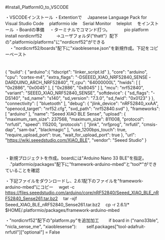 #Install_PlatformIO_to_VSCODE

・VSCODEインストール
・Extentionで
　Japanese Language Pack for Visual Studio Code
　platformio ide
　Serial Monitor
　teleplot
　をインストール
・Boardの準備
　・ターミナルでコマンド打つ。
　　　pio platform install nordicnrf52
　　　->ユーザフォルダ("thatt"）配下の".platformio/platforms"に"nordicnrf52"ができる
　・"nordicnrf52/boards"配下に"xiaoblesense.json"を新規作成。下記をコピーペースト

#
{
  "build": {
    "arduino":{
      "ldscript": "linker_script.ld"
    },
    "core": "arduino",
    "cpu": "cortex-m4",
    "extra_flags": "-DSEEED_XIAO_NRF52840_SENSE -DARDUINO_ARCH_NRF52840",
    "f_cpu": "64000000L",
    "hwids": [
      [
        "0x2886",
        "0x0045"
      ],
      [
        "0x2886",
        "0x8045"
      ]
    ],
    "mcu": "nrf52840",
    "variant": "SEEED_XIAO_NRF52840_SENSE",
    "softdevice": {
      "sd_flags": "-DS140",
      "sd_name": "s140",
      "sd_version": "7.3.0",
      "sd_fwid": "0x0123"
    }
  },
  "connectivity": [
    "bluetooth"
  ],
  "debug": {
    "jlink_device": "nRF52840_xxAA",
    "openocd_target": "nrf52.cfg",
    "svd_path": "nrf52840.svd"
  },
  "frameworks": [
    "arduino"
  ],
  "name": "Seeed XIAO BLE Sense",
  "upload": {
    "maximum_ram_size": 237568,
    "maximum_size": 811008,
    "protocol": "nrfutil",
    "speed": 115200,
    "protocols": [
      "jlink",
      "nrfjprog",
      "nrfutil",
      "cmsis-dap",
      "sam-ba",
      "blackmagic"
    ],
    "use_1200bps_touch": true,
    "require_upload_port": true,
    "wait_for_upload_port": true
  },
  "url": "https://wiki.seeedstudio.com/XIAO_BLE",
  "vendor": "Seeed Studio"
}
#

・新規プロジェクトを作成。boardには"Arduino Nano 33 BLE"を指定。
　."platformio/packages"配下に"framework-arduino-mbed"と"tool*"ができていることを確認


・下記ファイルをダウンロードし、2.6.1配下のファイルを"framework-arduino-mbed"にコピー
　wget -c https://files.seeedstudio.com/arduino/core/nRF52840/Seeed_XIAO_BLE_nRF52840_Sense261.tar.bz2
　tar -xjf Seeed_XIAO_BLE_nRF52840_Sense261.tar.bz2
　cp -r 2.6.1/* $HOME/.platformio/packages/framework-arduino-mbed


・"nordicnrf52"配下の"platform.py"を追加加工
　　if board in ("nano33ble", "nicla_sense_me", "xiaoblesense"):
　　self.packages["tool-adafruit-nrfutil"]["optional"] = False
